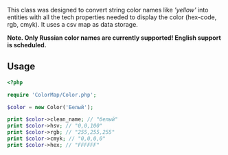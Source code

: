 This class was designed to convert string color names like *'yellow'* into entities with all the tech properties needed to display the color (hex-code, rgb, cmyk). It uses a csv map as  data storage.

**Note. Only Russian color names are currently supported! English support is scheduled.**

Usage
-----

```php
<?php

require 'ColorMap/Color.php';

$color = new Color('Белый');

print $color->clean_name; // "белый"
print $color->hsv; // "0,0,100"
print $color->rgb; // "255,255,255"
print $color->cmyk; // "0,0,0,0"
print $color->hex; // "FFFFFF"
```